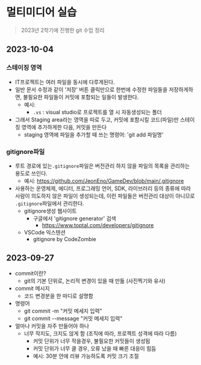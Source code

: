 # 멀티미디어 실습

> 2023년 2학기에 진행한 git 수업 정리

## 2023-10-04
### 스테이징 영역
- IT프로젝트는 여러 파일을 동시에 다루게된다.
- 일반 문서 수정과 같이 '저장' 버튼 클릭만으로 한번에 수정한 파일들을 저장하게하면, 불필요한 파일들이 커밋에 포함되는 일들이 발생한다.
  - 예시:
    - `.vs` : visual studio로 프로젝트를 열 시 자동생성되는 폴더
- 그래서 Staging area라는 영역을 따로 두고, 커밋에 포함시킬 코드(파일)만 스테이징 영역에 추가하게한 다음, 커밋을 만든다
  - staging 영역에 파일을 추가할 때 쓰는 명령어: 'git add 파일명'
### gitignore파일
- 루트 경로에 있는`.gitignore`파일은 버전관리 하지 않을 파일의 목록을 관리하는 용도로 쓰인다.
  - 예시: https://github.com/JeonEno/GameDev/blob/main/.gitignore
- 사용하는 운영체제, 에디터, 프로그래밍 언어, SDK, 라이브러리 등의 종류에 따라 사람이 의도하지 않은 파일이 생성되는데, 이런 파일들은 버전관리 대상이 아니므로 `.gitignore`파일에서 관리한다.
  - gitignore생성 웹사이트
    - 구글에서 'gitignore generator' 검색
      - https://www.toptal.com/developers/gitignore
  - VSCode 익스텐션
    - gitignore by CodeZombie

## 2023-09-27
- commit이란? 
  - git의 기본 단위로, 논리적 변경이 있을 때 만듦 (사진찍기와 유사)
- commit 메시지
  - 코드 변경분을 한 마디로 설명함
- 명령어
  - git commit -m "커밋 메세지 입력"
  - git commit --message "커밋 메세지 입력"
- 얼마나 커밋을 자주 만들어야 하나
  - 너무 작지도, 크지도 않게 함 (조직에 따라, 프로젝트 성격에 따라 다름)
    - 커밋 단위가 너무 작을경우, 불필요한 커밋들이 생성됨
    - 커밋 단위가 너무 클 경우, 오류 났을 때 빠른 대응이 힘듬
    - 예시: 30분 안에 리뷰 가능하도록 커밋 크기 조절
